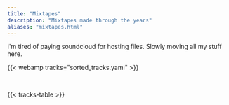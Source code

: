 ```yaml
---
title: "Mixtapes"
description: "Mixtapes made through the years"
aliases: "mixtapes.html"
---
```


I'm tired of paying soundcloud for hosting files. Slowly moving all my stuff here.

{{< webamp tracks="sorted_tracks.yaml" >}}

<br>

{{< tracks-table >}}
